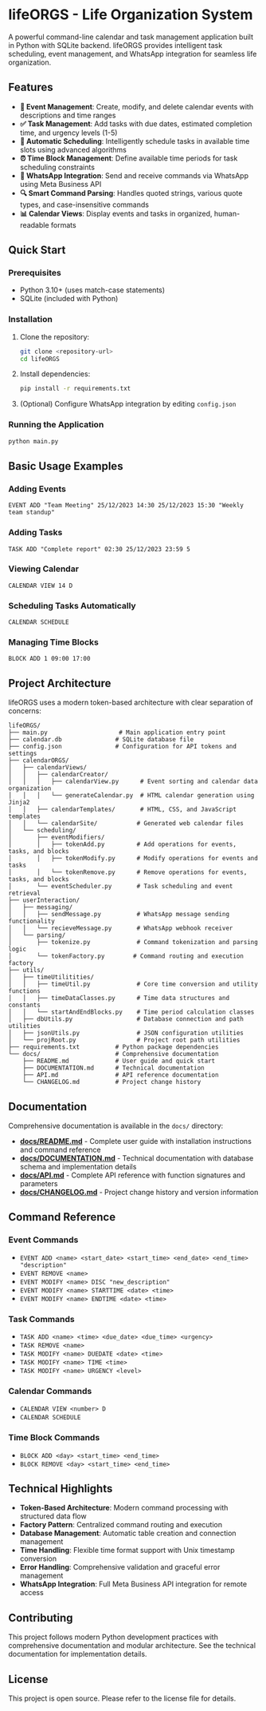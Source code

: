 # lifeORGS - Life Organization System

A powerful command-line calendar and task management application built in Python with SQLite backend. lifeORGS provides intelligent task scheduling, event management, and WhatsApp integration for seamless life organization.

## Features

- **📅 Event Management**: Create, modify, and delete calendar events with descriptions and time ranges
- **✅ Task Management**: Add tasks with due dates, estimated completion time, and urgency levels (1-5)
- **🤖 Automatic Scheduling**: Intelligently schedule tasks in available time slots using advanced algorithms
- **⏰ Time Block Management**: Define available time periods for task scheduling constraints
- **💬 WhatsApp Integration**: Send and receive commands via WhatsApp using Meta Business API
- **🔍 Smart Command Parsing**: Handles quoted strings, various quote types, and case-insensitive commands
- **📊 Calendar Views**: Display events and tasks in organized, human-readable formats

## Quick Start

### Prerequisites
- Python 3.10+ (uses match-case statements)
- SQLite (included with Python)

### Installation
1. Clone the repository:
   ```bash
   git clone <repository-url>
   cd lifeORGS
   ```

2. Install dependencies:
   ```bash
   pip install -r requirements.txt
   ```

3. (Optional) Configure WhatsApp integration by editing `config.json`

### Running the Application
```bash
python main.py
```

## Basic Usage Examples

### Adding Events
```
EVENT ADD "Team Meeting" 25/12/2023 14:30 25/12/2023 15:30 "Weekly team standup"
```

### Adding Tasks
```
TASK ADD "Complete report" 02:30 25/12/2023 23:59 5
```

### Viewing Calendar
```
CALENDAR VIEW 14 D
```

### Scheduling Tasks Automatically
```
CALENDAR SCHEDULE
```

### Managing Time Blocks
```
BLOCK ADD 1 09:00 17:00
```

## Project Architecture

lifeORGS uses a modern token-based architecture with clear separation of concerns:

```
lifeORGS/
├── main.py                    # Main application entry point
├── calendar.db               # SQLite database file
├── config.json               # Configuration for API tokens and settings
├── calendarORGS/
│   ├── calendarViews/
│   │   ├── calendarCreator/
│   │   │   ├── calendarView.py      # Event sorting and calendar data organization
│   │   │   └── generateCalendar.py  # HTML calendar generation using Jinja2
│   │   ├── calendarTemplates/       # HTML, CSS, and JavaScript templates
│   │   └── calendarSite/           # Generated web calendar files
│   └── scheduling/
│       ├── eventModifiers/
│       │   ├── tokenAdd.py         # Add operations for events, tasks, and blocks
│       │   ├── tokenModify.py      # Modify operations for events and tasks
│       │   └── tokenRemove.py      # Remove operations for events, tasks, and blocks
│       └── eventScheduler.py       # Task scheduling and event retrieval
├── userInteraction/
│   ├── messaging/
│   │   ├── sendMessage.py          # WhatsApp message sending functionality
│   │   └── recieveMessage.py       # WhatsApp webhook receiver
│   └── parsing/
│       ├── tokenize.py             # Command tokenization and parsing logic
│       └── tokenFactory.py        # Command routing and execution factory
├── utils/
│   ├── timeUtilitities/
│   │   ├── timeUtil.py             # Core time conversion and utility functions
│   │   ├── timeDataClasses.py      # Time data structures and constants
│   │   └── startAndEndBlocks.py    # Time period calculation classes
│   ├── dbUtils.py                  # Database connection and path utilities
│   ├── jsonUtils.py                # JSON configuration utilities
│   └── projRoot.py                 # Project root path utilities
├── requirements.txt          # Python package dependencies
└── docs/                     # Comprehensive documentation
    ├── README.md             # User guide and quick start
    ├── DOCUMENTATION.md      # Technical documentation
    ├── API.md                # API reference documentation
    └── CHANGELOG.md          # Project change history
```

## Documentation

Comprehensive documentation is available in the `docs/` directory:

- **[docs/README.md](docs/README.md)** - Complete user guide with installation instructions and command reference
- **[docs/DOCUMENTATION.md](docs/DOCUMENTATION.md)** - Technical documentation with database schema and implementation details
- **[docs/API.md](docs/API.md)** - Complete API reference with function signatures and parameters
- **[docs/CHANGELOG.md](docs/CHANGELOG.md)** - Project change history and version information

## Command Reference

### Event Commands
- `EVENT ADD <name> <start_date> <start_time> <end_date> <end_time> "description"`
- `EVENT REMOVE <name>`
- `EVENT MODIFY <name> DISC "new_description"`
- `EVENT MODIFY <name> STARTTIME <date> <time>`
- `EVENT MODIFY <name> ENDTIME <date> <time>`

### Task Commands
- `TASK ADD <name> <time> <due_date> <due_time> <urgency>`
- `TASK REMOVE <name>`
- `TASK MODIFY <name> DUEDATE <date> <time>`
- `TASK MODIFY <name> TIME <time>`
- `TASK MODIFY <name> URGENCY <level>`

### Calendar Commands
- `CALENDAR VIEW <number> D`
- `CALENDAR SCHEDULE`

### Time Block Commands
- `BLOCK ADD <day> <start_time> <end_time>`
- `BLOCK REMOVE <day> <start_time> <end_time>`

## Technical Highlights

- **Token-Based Architecture**: Modern command processing with structured data flow
- **Factory Pattern**: Centralized command routing and execution
- **Database Management**: Automatic table creation and connection management
- **Time Handling**: Flexible time format support with Unix timestamp conversion
- **Error Handling**: Comprehensive validation and graceful error management
- **WhatsApp Integration**: Full Meta Business API integration for remote access

## Contributing

This project follows modern Python development practices with comprehensive documentation and modular architecture. See the technical documentation for implementation details.

## License

This project is open source. Please refer to the license file for details.
